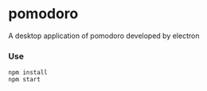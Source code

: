 # pomodoro

A desktop application of pomodoro developed by electron

### Use

```
npm install
npm start
```
